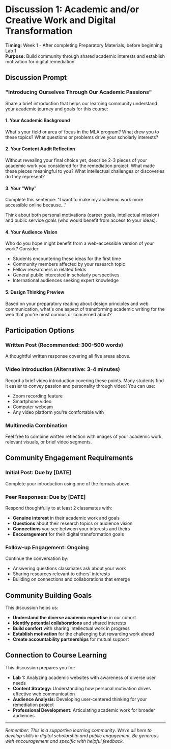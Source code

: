 # Discussion 1: Academic and/or Creative Work and Digital Transformation

**Timing:** Week 1 - After completing Preparatory Materials, before beginning Lab 1  
**Purpose:** Build community through shared academic interests and establish motivation for digital remediation

## Discussion Prompt

### **"Introducing Ourselves Through Our Academic Passions"**

Share a brief introduction that helps our learning community understand your academic journey and goals for this course:

#### **1. Your Academic Background** 
What's your field or area of focus in the MLA program? What drew you to these topics? What questions or problems drive your scholarly interests?

#### **2. Your Content Audit Reflection** 
Without revealing your final choice yet, describe 2-3 pieces of your academic work you considered for the remediation project. What made these pieces meaningful to you? What intellectual challenges or discoveries do they represent?

#### **3. Your "Why"** 
Complete this sentence: "I want to make my academic work more accessible online because..." 

Think about both personal motivations (career goals, intellectual mission) and public service goals (who would benefit from access to your ideas).

#### **4. Your Audience Vision** 
Who do you hope might benefit from a web-accessible version of your work? Consider:
- Students encountering these ideas for the first time
- Community members affected by your research topic
- Fellow researchers in related fields
- General public interested in scholarly perspectives
- International audiences seeking expert knowledge

#### **5. Design Thinking Preview**
Based on your preparatory reading about design principles and web communication, what's one aspect of transforming academic writing for the web that you're most curious or concerned about?

## Participation Options

### **Written Post (Recommended: 300-500 words)**
A thoughtful written response covering all five areas above.

### **Video Introduction (Alternative: 3-4 minutes)**
Record a brief video introduction covering these points. Many students find it easier to convey passion and personality through video! You can use:
- Zoom recording feature
- Smartphone video
- Computer webcam
- Any video platform you're comfortable with

### **Multimedia Combination**
Feel free to combine written reflection with images of your academic work, relevant visuals, or brief video segments.

## Community Engagement Requirements

### **Initial Post:** Due by [DATE]
Complete your introduction using one of the formats above.

### **Peer Responses:** Due by [DATE] 
Respond thoughtfully to at least 2 classmates with:
- **Genuine interest** in their academic work and goals
- **Questions** about their research topics or audience vision
- **Connections** you see between your interests and theirs
- **Encouragement** for their digital transformation goals

### **Follow-up Engagement:** Ongoing
Continue the conversation by:
- Answering questions classmates ask about your work
- Sharing resources relevant to others' interests
- Building on connections and collaborations that emerge

## Community Building Goals

This discussion helps us:
- **Understand the diverse academic expertise** in our cohort
- **Identify potential collaborations** and shared interests
- **Build comfort** with sharing intellectual work in progress
- **Establish motivation** for the challenging but rewarding work ahead
- **Create accountability partnerships** for mutual support

## Connection to Course Learning

This discussion prepares you for:
- **Lab 1:** Analyzing academic websites with awareness of diverse user needs
- **Content Strategy:** Understanding how personal motivation drives effective web communication
- **Audience Analysis:** Developing user-centered thinking for your remediation project
- **Professional Development:** Articulating academic work for broader audiences

---

*Remember: This is a supportive learning community. We're all here to develop skills in digital scholarship and public engagement. Be generous with encouragement and specific with helpful feedback.*
